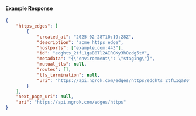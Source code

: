 <!-- Code generated for API Clients. DO NOT EDIT. -->

#### Example Response

```json
{
	"https_edges": [
		{
			"created_at": "2025-02-28T10:19:28Z",
			"description": "acme https edge",
			"hostports": ["example.com:443"],
			"id": "edghts_2tfL1gaB0Tl2AIRGKy3hOzdg5tV",
			"metadata": "{\"environment\": \"staging\"}",
			"mutual_tls": null,
			"routes": [],
			"tls_termination": null,
			"uri": "https://api.ngrok.com/edges/https/edghts_2tfL1gaB0Tl2AIRGKy3hOzdg5tV"
		}
	],
	"next_page_uri": null,
	"uri": "https://api.ngrok.com/edges/https"
}
```

